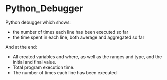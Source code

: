 # Python_Debugger

Python debugger which shows:
- the number of times each line has been executed so far
- the time spent in each line, both average and aggregated so far

And at the end:
- All created variables and where, as well as the ranges and type, and the initial and final value.
- Total program execution time.
- The number of times each line has been executed

